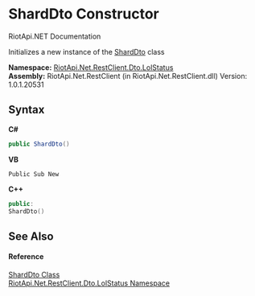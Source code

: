 # ShardDto Constructor 
RiotApi.NET Documentation 

Initializes a new instance of the <a href="1224db61-0a93-165f-737f-ac99a3532529">ShardDto</a> class

**Namespace:**&nbsp;<a href="66f53e8a-3927-5030-7a13-b2f33de3f826">RiotApi.Net.RestClient.Dto.LolStatus</a><br />**Assembly:**&nbsp;RiotApi.Net.RestClient (in RiotApi.Net.RestClient.dll) Version: 1.0.1.20531

## Syntax

**C#**<br />
``` C#
public ShardDto()
```

**VB**<br />
``` VB
Public Sub New
```

**C++**<br />
``` C++
public:
ShardDto()
```


## See Also


#### Reference
<a href="1224db61-0a93-165f-737f-ac99a3532529">ShardDto Class</a><br /><a href="66f53e8a-3927-5030-7a13-b2f33de3f826">RiotApi.Net.RestClient.Dto.LolStatus Namespace</a><br />